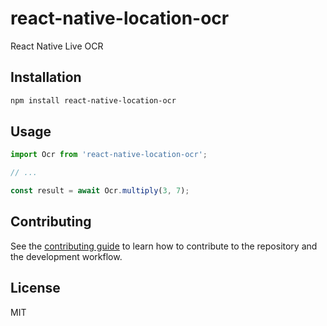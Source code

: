# react-native-location-ocr

React Native Live OCR

## Installation

```sh
npm install react-native-location-ocr
```

## Usage

```js
import Ocr from 'react-native-location-ocr';

// ...

const result = await Ocr.multiply(3, 7);
```

## Contributing

See the [contributing guide](CONTRIBUTING.md) to learn how to contribute to the repository and the development workflow.

## License

MIT
